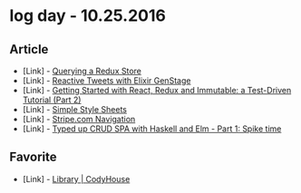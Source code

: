 # log day - 10.25.2016

## Article

- \[Link\] - [Querying a Redux Store](https://medium.com/@adamrackis/querying-a-redux-store-37db8c7f3b0f#.zc36rvd2i)
- \[Link\] - [Reactive Tweets with Elixir GenStage](https://almightycouch.org/blog/reactive-tweets-elixir-genstage/)
- \[Link\] - [Getting Started with React, Redux and Immutable: a Test-Driven Tutorial (Part 2)](http://www.theodo.fr/blog/2016/03/getting-started-with-react-redux-and-immutable-a-test-driven-tutorial-part-2/)
- \[Link\] - [Simple Style Sheets](https://medium.engineering/simple-style-sheets-c3b588867899#.oc2c3qtda)
- \[Link\] - [Stripe.com Navigation](https://codyhouse.co/gem/stripe-navigation/)
- \[Link\] - [Typed up CRUD SPA with Haskell and Elm - Part 1: Spike time](http://rundis.github.io/blog/2015/haskell_elm_spa_part1.html)


## Favorite

- \[Link\] - [Library | CodyHouse](https://codyhouse.co/library/)
